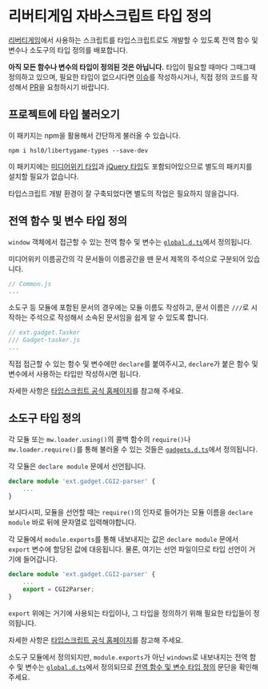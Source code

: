 # 리버티게임 자바스크립트 타입 정의

[리버티게임](https://libertygame.miraheze.org)에서 사용하는 스크립트를 타입스크립트로도 개발할 수 있도록 전역 함수 및 변수나 소도구의 타입 정의를 배포합니다.

**아직 모든 함수나 변수의 타입이 정의된 것은 아닙니다.** 타입이 필요할 때마다 그때그때 정의하고 있으며, 필요한 타입이 없으시다면 [이슈](https://github.com/hsl0/libertygame-types/issues)를 작성하시거나, 직접 정의 코드를 작성해서 [PR](https://github.com/hsl0/libertygame-types/pulls)을 요청하시기 바랍니다.

## 프로젝트에 타입 불러오기
이 패키지는 npm을 활용해서 간단하게 불러올 수 있습니다.
```console
npm i hsl0/libertygame-types --save-dev
```

이 패키지에는 [미디어위키 타입](https://www.npmjs.com/package/types-mediawiki)과 [jQuery 타입](https://www.npmjs.com/package/@types/jquery)도 포함되어있으므로 별도의 패키지를 설치할 필요가 없습니다.

타입스크립트 개발 환경이 잘 구축되었다면 별도의 작업은 필요하지 않을겁니다.

## 전역 함수 및 변수 타입 정의
`window` 객체에서 접근할 수 있는 전역 함수 및 변수는 [`global.d.ts`](global.d.ts)에서 정의됩니다.

미디어위키 이름공간의 각 문서들이 이름공간을 뗀 문서 제목의 주석으로 구분되어 있습니다.

```ts
// Common.js
...
```

소도구 등 모듈에 포함된 문서의 경우에는 모듈 이름도 작성하고, 문서 이름은 `///`로 시작하는 주석으로 작성해서 소속된 문서임을 쉽게 알 수 있도록 합니다.

```ts
// ext.gadget.Tasker
/// Gadget-tasker.js
...
```

직접 접근할 수 있는 함수 및 변수에만 `declare`를 붙여주시고, `declare`가 붙은 함수 및 변수에서 사용하는 타입만 작성하시면 됩니다.

자세한 사항은 [타입스크립트 공식 홈페이지](https://www.typescriptlang.org)를 참고해 주세요.

## 소도구 타입 정의
각 모듈 또는 `mw.loader.using()`의 콜백 함수의 `require()`나 `mw.loader.require()`를 통해 불러올 수 있는 것들은 [`gadgets.d.ts`](gadgets.d.ts)에서 정의됩니다.

각 모듈은 `declare module` 문에서 선언됩니다.
```ts
declare module 'ext.gadget.CGI2-parser' {
    ...
}
```

보시다시피, 모듈을 선언할 때는 `require()`의 인자로 들어가는 모듈 이름을 `declare module` 바로 뒤에 문자열로 입력해야합니다.

각 모듈에서 `module.exports`를 통해 내보내지는 값은 `declare module` 문에서 `export` 변수에 할당된 값에 대응됩니다. 물론, 여기는 선언 파일이므로 타입 선언이 거기에 들어갑니다.
```ts
declare module 'ext.gadget.CGI2-parser' {
    ...
    export = CGI2Parser;
}
```

`export` 위에는 거기에 사용되는 타입이나, 그 타입을 정의하기 위해 필요한 타입들이 정의됩니다.

자세한 사항은 [타입스크립트 공식 홈페이지](https://www.typescriptlang.org)를 참고해 주세요.

소도구 모듈에서 정의되지만, `module.exports`가 아닌 `windows`로 내보내지는 전역 함수 및 변수는 [`global.d.ts`](global.d.ts)에서 정의되므로 [전역 함수 및 변수 타입 정의](#전역-함수-및-변수-타입-정의) 문단을 확인해 주세요.